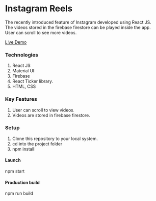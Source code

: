 # Instagram Reels

The recently introduced feature of Instagram developed using React JS. The videos stored in the firebase firestore can be played inside the app. User can scroll to see more videos.

[Live Demo](https://insta-reels-vijay.web.app/)

### Technologies

1. React JS
2. Material UI
3. Firebase
4. React Ticker library.
5. HTML, CSS

### Key Features

1. User can scroll to view videos.
2. Videos are stored in firebase firestore.

### Setup

1. Clone this repository to your local system.
2. cd into the project folder
3. npm install

#### Launch

npm start

#### Production build

npm run build
